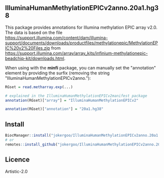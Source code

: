 IlluminaHumanMethylationEPICv2anno.20a1.hg38
-----------------------------------

This package provides annotations for Illumina methylation EPIC array v2.0. The data is based on the file https://support.illumina.com/content/dam/illumina-support/documents/downloads/productfiles/methylationepic/MethylationEPIC%20v2%20Files.zip from 
  https://support.illumina.com/array/array_kits/infinium-methylationepic-beadchip-kit/downloads.html.

When using with the **minfi** package, you can manually set the "annotation" element by providing the surfix (removing the string "IlluminaHumanMethylationEPICv2anno."):

```r
RGset = read.metharray.exp(...)

# explained in the IlluminaHumanMethylationEPICv2manifest package
annotation(RGset)["array"] = "IlluminaHumanMethylationEPICv2"

annotation(RGset)["annotation"] = "20a1.hg38"
```


## Install

```r
BiocManager::install("jokergoo/IlluminaHumanMethylationEPICv2anno.20a1.hg38")
# or
remotes::install_github("jokergoo/IlluminaHumanMethylationEPICv2anno.20a1.hg38")
```


## Licence

Artistic-2.0

